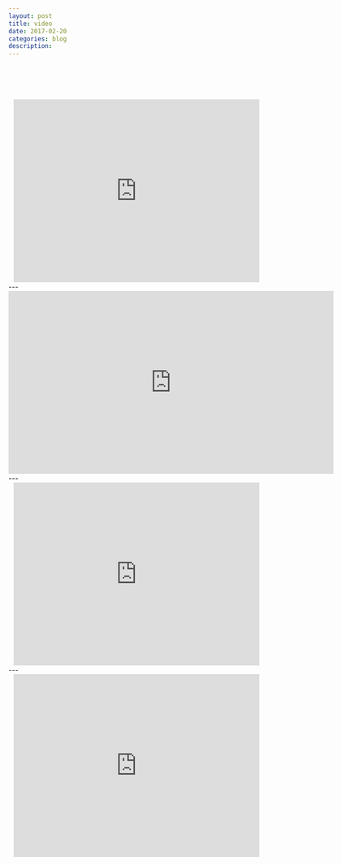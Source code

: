 ```yaml
---
layout: post
title: video
date: 2017-02-20
categories: blog
description: 
---
```

<br>
<br>
<br>
<br>
<div style="text-align:center;">
<iframe id="ted" style="width:96%" src="https://embed.ted.com/talks/lang/zh-cn/elora_hardy_magical_houses_made_of_bamboo" width="640" height="360" frameborder="0" scrolling="no" webkitAllowFullScreen mozallowfullscreen allowFullScreen></iframe>
</div>
---

<div style="text-align:center;">
<iframe src="https://embed.ted.com/talks/lang/zh-cn/moshe_safdie_how_to_reinvent_the_apartment_building" width="640" height="360" frameborder="0" scrolling="no" webkitAllowFullScreen mozallowfullscreen allowFullScreen></iframe>
</div>
---

<div style="text-align:center;">
<iframe id="ted" style="width:96%" src="https://embed.ted.com/talks/lang/zh-cn/mitchell_joachim_don_t_build_your_home_grow_it" width="640" height="360" frameborder="0" scrolling="no" webkitAllowFullScreen mozallowfullscreen allowFullScreen></iframe>
</div>
---

<div style="text-align:center;">
<iframe id="ted" style="width:96%" src="https://embed.ted.com/talks/lang/zh-cn/bjarke_ingels_3_warp_speed_architecture_tales" width="640" height="360" frameborder="0" scrolling="no" webkitAllowFullScreen mozallowfullscreen allowFullScreen></iframe>
</div>

